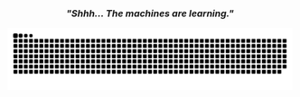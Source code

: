 <div align="center">

###  *"Shhh... The machines are learning."*

<img src="https://raw.githubusercontent.com/Platane/snk/output/github-contribution-grid-snake.svg" alt="Snake animation" />

</div>
